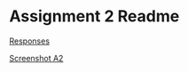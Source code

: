   # Assignment 2 Readme

  [Responses](./Assignment-2/responses.txt)

  [Screenshot A2](./Assignment-2/images.png)
